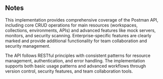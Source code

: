 ## Notes

This implementation provides comprehensive coverage of the Postman API, including core CRUD operations for main resources (workspaces, collections, environments, APIs) and advanced features like mock servers, monitors, and security scanning. Enterprise-specific features are clearly marked and provide additional functionality for team collaboration and security management.

The API follows RESTful principles with consistent patterns for resource management, authentication, and error handling. The implementation supports both basic usage patterns and advanced workflows through version control, security features, and team collaboration tools.
